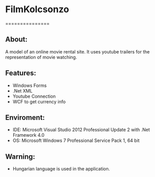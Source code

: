 # FilmKolcsonzo
===============


About:
------
A model of an online movie rental site. It uses youtube trailers for the representation of movie watching.


Features:
---------
- Windows Forms
- .Net XML
- Youtube Connection
- WCF to get currency info


Enviroment:
-----------
- IDE: Microsoft Visual Studio 2012 Professional Update 2 with .Net Framework 4.0
- OS: Microsoft Windows 7 Professional Service Pack 1, 64 bit


Warning:
--------
- Hungarian language is used in the application.
